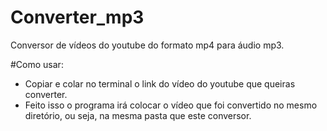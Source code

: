 # Converter_mp3
Conversor de vídeos do youtube do formato mp4 para áudio mp3. 

#Como usar:
* Copiar e colar no terminal o link do vídeo do youtube que queiras converter.
* Feito isso o programa irá colocar o vídeo que foi convertido no mesmo diretório, ou seja, na mesma pasta que este conversor.
